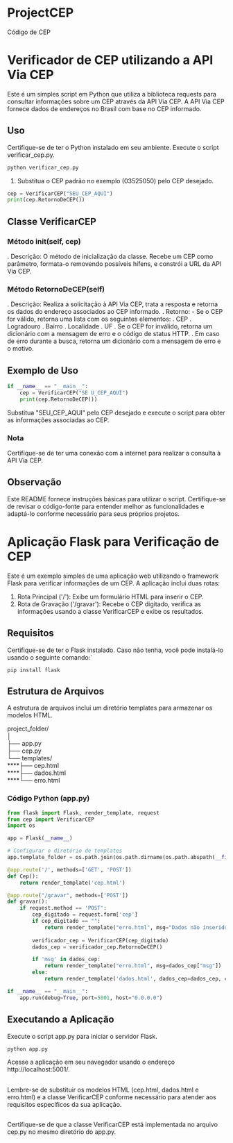 # ProjectCEP
Código de CEP

# Verificador de CEP utilizando a API Via CEP

Este é um simples script em Python que utiliza a biblioteca requests para consultar informações sobre um CEP através da API Via CEP. A API Via CEP fornece dados de endereços no Brasil com base no CEP informado.

## Uso
Certifique-se de ter o Python instalado em seu ambiente.
Execute o script verificar_cep.py.

``` Python
python verificar_cep.py
```

1. Substitua o CEP padrão no exemplo (03525050) pelo CEP desejado.
``` Python
cep = VerificarCEP("SEU_CEP_AQUI")
print(cep.RetornoDeCEP())
```

## Classe VerificarCEP
### Método __init__(self, cep)
  . Descrição: O método de inicialização da classe. Recebe um CEP como parâmetro, formata-o removendo possíveis hífens, e constrói a URL da API Via CEP.

### Método RetornoDeCEP(self)
  . Descrição: Realiza a solicitação à API Via CEP, trata a resposta e retorna os dados do endereço associados ao CEP informado.
  . Retorno:
    - Se o CEP for válido, retorna uma lista com os seguintes elementos:
      . CEP
      . Logradouro
      . Bairro
      . Localidade
      . UF
  . Se o CEP for inválido, retorna um dicionário com a mensagem de erro e o código de status HTTP.
  . Em caso de erro durante a busca, retorna um dicionário com a mensagem de erro e o motivo.

## Exemplo de Uso

``` Python
if __name__ == "__main__":
    cep = VerificarCEP("SE U_CEP_AQUI")
    print(cep.RetornoDeCEP())
```

Substitua "SEU_CEP_AQUI" pelo CEP desejado e execute o script para obter as informações associadas ao CEP.

### Nota
Certifique-se de ter uma conexão com a internet para realizar a consulta à API Via CEP.

## Observação 
Este README fornece instruções básicas para utilizar o script. Certifique-se de revisar o código-fonte para entender melhor as funcionalidades e adaptá-lo conforme necessário para seus próprios projetos.

# Aplicação Flask para Verificação de CEP

Este é um exemplo simples de uma aplicação web utilizando o framework Flask para verificar informações de um CEP. A aplicação inclui duas rotas:
1. Rota Principal ('/'): Exibe um formulário HTML para inserir o CEP.
2. Rota de Gravação ('/gravar'): Recebe o CEP digitado, verifica as informações usando a classe VerificarCEP e exibe os resultados.

## Requisitos
Certifique-se de ter o Flask instalado. Caso não tenha, você pode instalá-lo usando o seguinte comando:`

``` Terminal
pip install flask
```

## Estrutura de Arquivos
A estrutura de arquivos inclui um diretório templates para armazenar os modelos HTML.

project_folder/<br>
│<br>
├── app.py<br>
├── cep.py<br>
└── templates/<br>
****├── cep.html<br>
****├── dados.html<br>
****└── erro.html<br>

### Código Python (app.py)
``` Python
from flask import Flask, render_template, request
from cep import VerificarCEP
import os

app = Flask(__name__)

# Configurar o diretório de templates
app.template_folder = os.path.join(os.path.dirname(os.path.abspath(__file__)), 'templates')

@app.route('/', methods=['GET', 'POST'])
def Cep():
    return render_template('cep.html')

@app.route("/gravar", methods=['POST'])
def gravar():
    if request.method == 'POST':
        cep_digitado = request.form['cep']
        if cep_digitado == "":
            return render_template("erro.html", msg="Dados não inseridos")
        
        verificador_cep = VerificarCEP(cep_digitado)
        dados_cep = verificador_cep.RetornoDeCEP()

        if 'msg' in dados_cep:
            return render_template("erro.html", msg=dados_cep["msg"])
        else:
            return render_template('dados.html', dados_cep=dados_cep, cep_digitado=cep_digitado)

if __name__ == "__main__":
    app.run(debug=True, port=5001, host="0.0.0.0")
```

## Executando a Aplicação
Execute o script app.py para iniciar o servidor Flask.
``` Python
python app.py
```

Acesse a aplicação em seu navegador usando o endereço http://localhost:5001/.
##
Lembre-se de substituir os modelos HTML (cep.html, dados.html e erro.html) e a classe VerificarCEP conforme necessário para atender aos requisitos específicos da sua aplicação.
##
Certifique-se de que a classe VerificarCEP está implementada no arquivo cep.py no mesmo diretório do app.py.
